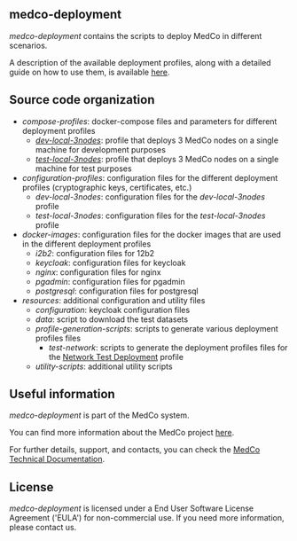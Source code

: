 ## medco-deployment
*medco-deployment* contains the scripts to deploy MedCo in different scenarios.

A description of the available deployment profiles, along with a detailed guide on how to use them, is available [here](https://ldsec.gitbook.io/medco-documentation/system-administrators/deployment).

## Source code organization
- *compose-profiles*: docker-compose files and parameters for different deployment profiles
    - *[dev-local-3nodes](https://ldsec.gitbook.io/medco-documentation/developers/local-development-deployment)*: profile that deploys 3 MedCo nodes on a single machine for development purposes
    - *[test-local-3nodes](https://ldsec.gitbook.io/medco-documentation/system-administrators/deployment/local-test-deployment)*: profile that deploys 3 MedCo nodes on a single machine for test purposes
- *configuration-profiles*: configuration files for the different deployment profiles (cryptographic keys, certificates, etc.)
    - *dev-local-3nodes*: configuration files for the *dev-local-3nodes* profile
    - *test-local-3nodes*: configuration files for the *test-local-3nodes* profile
- *docker-images*: configuration files for the docker images that are used in the different deployment profiles
    - *i2b2*: configuration files for 12b2
    - *keycloak*: configuration files for keycloak
    - *nginx*: configuration files for nginx
    - *pgadmin*: configuration files for pgadmin
    - *postgresql*: configuration files for postgresql
- *resources*: additional configuration and utility files
    - *configuration*: keycloak configuration files
    - *data*: script to download the test datasets
    - *profile-generation-scripts*: scripts to generate various deployment profiles files
        - *test-network*: scripts to generate the deployment profiles files for the [Network Test Deployment](https://ldsec.gitbook.io/medco-documentation/system-administrators/deployment/network-test-deployment) profile
    - *utility-scripts*: additional utility scripts

## Useful information
*medco-deployment* is part of the MedCo system.

You can find more information about the MedCo project [here](https://medco.epfl.ch/).

For further details, support, and contacts, you can check the [MedCo Technical Documentation](https://ldsec.gitbook.io/medco-documentation/).

## License
*medco-deployment* is licensed under a End User Software License Agreement ('EULA') for non-commercial use.
If you need more information, please contact us.
